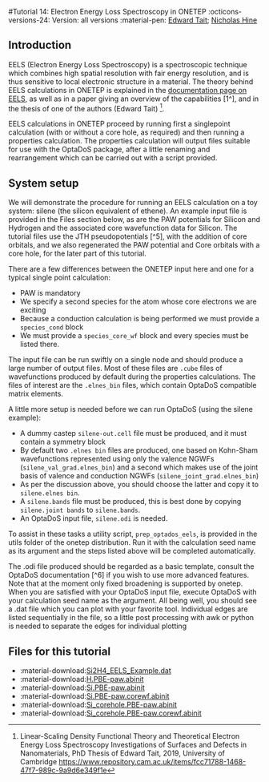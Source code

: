 #Tutorial 14: Electron Energy Loss Spectroscopy in ONETEP
:octicons-versions-24: Version: all versions
:material-pen: [Edward Tait](mailto:); [Nicholas Hine](mailto:)
 <!-- · :octicons-tag-16: Post-processing | DFT -->

## Introduction

EELS (Electron Energy Loss Spectroscopy) is a spectroscopic technique which 
combines high spatial resolution with fair energy resolution, and is thus
sensitive to local electronic structure in a material. The theory behind
EELS calculations in ONETEP is explained in the 
[documentation page on EELS](https://docs.onetep.org/eels_in_onetep.html),
as well as in a paper giving an overview of the capabilities [1^], and in the
thesis of one of the authors (Edward Tait) [^2]. 

EELS calculations in ONETEP proceed by running first a singlepoint calculation
(with or without a core hole, as required) and then running a properties
calculation. The properties calculation will output files suitable for use
with the OptaDoS package, after a little renaming and rearrangement which can
be carried out with a script provided. 

## System setup

We will demonstrate the procedure for running an EELS calculation
on a toy system: silene (the silicon equivalent of ethene). An example input
file is provided in the Files section below, as are the PAW potentials for
Silicon and Hydrogen and the associated core wavefunction data for Silicon. 
The tutorial files use the JTH pseudopotentials [^5], with the addition
of core orbitals, and we also regenerated the PAW potential and Core
orbitals with a core hole, for the later part of this tutorial.

There are a few differences between the ONETEP input here and one for a
typical single point calculation:

- PAW is mandatory
- We specify a second species for the atom whose core electrons we are exciting
- Because a conduction calculation is being performed we must provide a `species_cond` block
- We must provide a `species_core_wf` block and every species must be listed there.

The input file can be run swiftly on a single node and should produce a
large number of output files. Most of these files are `.cube` files of wavefunctions
produced by default during the properties calculations. The files of interest
are the `.elnes_bin` files, which contain OptaDoS compatible matrix elements.

A little more setup is needed before we can run OptaDoS (using the silene
example):

- A dummy castep `silene-out.cell` file must be produced, and it must contain a symmetry block
- By default two `.elnes bin` files are produced, one based on Kohn-Sham wavefunctions represented using only the valence NGWFs (`silene_val_grad.elnes_bin`) and a second which makes use of the joint basis of valence and conduction NGWFs (`silene_joint_grad.elnes_bin`)
- As per the discussion above, you should choose the latter and copy it to `silene.elnes bin`.
- A `silene.bands` file must be produced, this is best done by copying `silene.joint bands` to `silene.bands`.
- An OptaDoS input file, `silene.odi` is needed.

To assist in these tasks a utility script, `prep_optados_eels`, is provided in the
utils folder of the onetep distribution. Run it with the calculation seed name
as its argument and the steps listed above will be completed automatically.

The .odi file produced should be regarded as a basic template, consult the
OptaDoS documentation [^6] if you wish to use more advanced features. Note
that at the moment only fixed broadening is supported by onetep.
When you are satisfied with your OptaDoS input file, execute OptaDoS
with your calculation seed name as the argument. All being well, you should
see a .dat file which you can plot with your favorite tool. Individual edges are
listed sequentially in the file, so a little post processing with awk or python is
needed to separate the edges for individual plotting


## Files for this tutorial

 - :material-download:[Si2H4_EELS_Example.dat](../files/Si2H4_EELS_Example.dat)
 - :material-download:[H.PBE-paw.abinit](../files/H.PBE-paw.abinit)
 - :material-download:[Si.PBE-paw.abinit](../files/Si.PBE-paw.abinit)
 - :material-download:[Si.PBE-paw.corewf.abinit](../files/Si.PBE-paw.corewf.abinit)
 - :material-download:[Si_corehole.PBE-paw.abinit](../files/Si_corehole.PBE-paw.abinit)
 - :material-download:[Si_corehole.PBE-paw.corewf.abinit](../files/Si_corehole.PBE-paw.corewf.abinit)



[^1]: N. D. M. Hine, Linear-Scaling Density Functional Theory using the Projector
  Augmented Wave Method, J. Phys. Condens. Matter 29, 024001 (2017).
  https://iopscience.iop.org/article/10.1088/0953-8984/29/2/024001
[^2]: Linear-Scaling Density Functional Theory and Theoretical Electron Energy
  Loss Spectroscopy Investigations of Surfaces and Defects in Nanomaterials,
  PhD Thesis of Edward Tait, 2019, University of Cambridge
  https://www.repository.cam.ac.uk/items/fcc71788-1468-47f7-989c-9a9d6e349f1e
